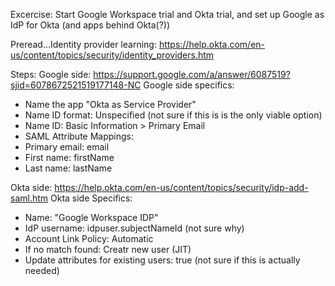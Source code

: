Excercise: Start Google Workspace trial and Okta trial, and set up Google as IdP for Okta (and apps behind Okta(?))

Preread...Identity provider learning: https://help.okta.com/en-us/content/topics/security/identity_providers.htm

Steps:
Google side: https://support.google.com/a/answer/6087519?sjid=6078672521519177148-NC
Google side specifics:
- Name the app "Okta as Service Provider"
- Name ID format: Unspecified (not sure if this is is the only viable option)
- Name ID: Basic Information > Primary Email
- SAML Attribute Mappings:
- Primary email: email
- First name: firstName
- Last name: lastName

Okta side: https://help.okta.com/en-us/content/topics/security/idp-add-saml.htm
Okta side Specifics:
- Name: "Google Workspace IDP"
- IdP username: idpuser.subjectNameId (not sure why)
- Account Link Policy: Automatic
- If no match found: Creatr new user (JIT)
- Update attributes for existing users: true (not sure if this is actually needed)